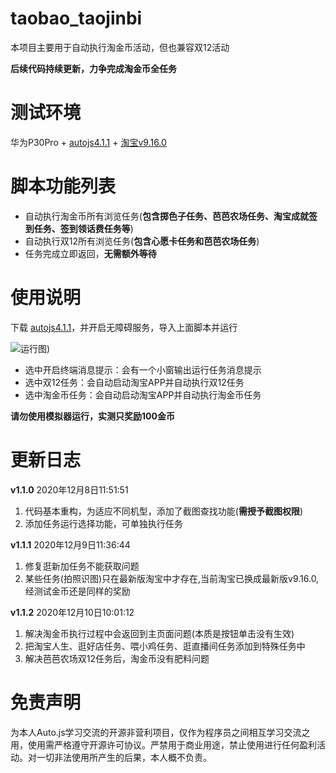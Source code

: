 # taobao_taojinbi
本项目主要用于自动执行淘金币活动，但也兼容双12活动

**后续代码持续更新，力争完成淘金币全任务**

# 测试环境
华为P30Pro + [autojs4.1.1](https://share.weiyun.com/owu3tBNr) + [淘宝v9.16.0](https://www.wandoujia.com/apps/32267/history)

# 脚本功能列表
 - 自动执行淘金币所有浏览任务(**包含掷色子任务、芭芭农场任务、淘宝成就签到任务、签到领话费任务等**)
 - 自动执行双12所有浏览任务(**包含心愿卡任务和芭芭农场任务**)
 - 任务完成立即返回，**无需额外等待**
 

# 使用说明

 下载 [autojs4.1.1](https://share.weiyun.com/owu3tBNr)，并开启无障碍服务，导入上面脚本并运行
 
![运行图)](https://img-blog.csdnimg.cn/20201208150156786.jpg)

 - 选中开启终端消息提示：会有一个小窗输出运行任务消息提示 
 - 选中双12任务：会自动启动淘宝APP并自动执行双12任务
 -  选中淘金币任务：会自动启动淘宝APP并自动执行淘金币任务
 
  **请勿使用模拟器运行，实测只奖励100金币**
 

# 更新日志
**v1.1.0** 2020年12月8日11:51:51
1. 代码基本重构，为适应不同机型，添加了截图查找功能(**需授予截图权限**)
2. 添加任务运行选择功能，可单独执行任务

**v1.1.1** 2020年12月9日11:36:44
1. 修复逛新加任务不能获取问题 
3. 某些任务(拍照识图)只在最新版淘宝中才存在,当前淘宝已换成最新版v9.16.0,经测试金币还是同样的奖励

**v1.1.2** 2020年12月10日10:01:12
1. 解决淘金币执行过程中会返回到主页面问题(本质是按钮单击没有生效)
2. 把淘宝人生、逛好店任务、喂小鸡任务、逛直播间任务添加到特殊任务中
3. 解决芭芭农场双12任务后，淘金币没有肥料问题



# 免责声明
为本人Auto.js学习交流的开源非营利项目，仅作为程序员之间相互学习交流之用，使用需严格遵守开源许可协议。严禁用于商业用途，禁止使用进行任何盈利活动。对一切非法使用所产生的后果，本人概不负责。
